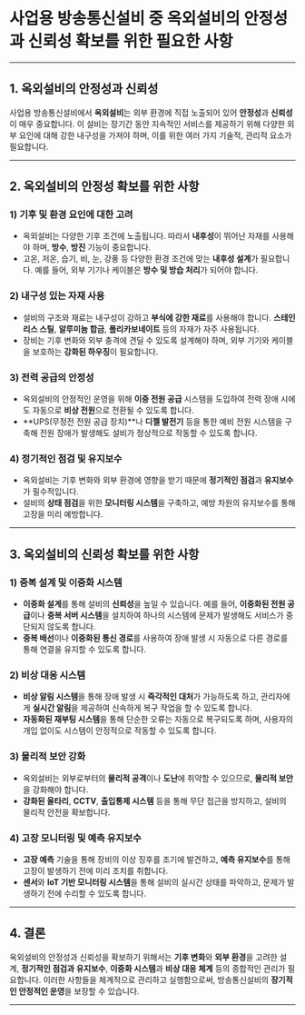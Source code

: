 # 사업용 방송통신설비 중 옥외설비의 안정성과 신뢰성 확보를 위한 필요한 사항

---

## 1. 옥외설비의 안정성과 신뢰성

사업용 방송통신설비에서 **옥외설비**는 외부 환경에 직접 노출되어 있어 **안정성**과 **신뢰성**이 매우 중요합니다. 이 설비는 장기간 동안 지속적인 서비스를 제공하기 위해 다양한 외부 요인에 대해 강한 내구성을 가져야 하며, 이를 위한 여러 가지 기술적, 관리적 요소가 필요합니다.

---

## 2. 옥외설비의 안정성 확보를 위한 사항

### 1) **기후 및 환경 요인에 대한 고려**
- 옥외설비는 다양한 기후 조건에 노출됩니다. 따라서 **내후성**이 뛰어난 자재를 사용해야 하며, **방수**, **방진** 기능이 중요합니다.
- 고온, 저온, 습기, 비, 눈, 강풍 등 다양한 환경 조건에 맞는 **내후성 설계**가 필요합니다. 예를 들어, 외부 기기나 케이블은 **방수 및 방습 처리**가 되어야 합니다.

### 2) **내구성 있는 자재 사용**
- 설비의 구조와 재료는 내구성이 강하고 **부식에 강한 재료**를 사용해야 합니다. **스테인리스 스틸**, **알루미늄 합금**, **폴리카보네이트** 등의 자재가 자주 사용됩니다.
- 장비는 기후 변화와 외부 충격에 견딜 수 있도록 설계해야 하며, 외부 기기와 케이블을 보호하는 **강화된 하우징**이 필요합니다.

### 3) **전력 공급의 안정성**
- 옥외설비의 안정적인 운영을 위해 **이중 전원 공급** 시스템을 도입하여 전력 장애 시에도 자동으로 **비상 전원**으로 전환될 수 있도록 합니다.
- **UPS(무정전 전원 공급 장치)**나 **디젤 발전기** 등을 통한 예비 전원 시스템을 구축해 전원 장애가 발생해도 설비가 정상적으로 작동할 수 있도록 합니다.

### 4) **정기적인 점검 및 유지보수**
- 옥외설비는 기후 변화와 외부 환경에 영향을 받기 때문에 **정기적인 점검**과 **유지보수**가 필수적입니다.
- 설비의 **상태 점검**을 위한 **모니터링 시스템**을 구축하고, 예방 차원의 유지보수를 통해 고장을 미리 예방합니다.

---

## 3. 옥외설비의 신뢰성 확보를 위한 사항

### 1) **중복 설계 및 이중화 시스템**
- **이중화 설계**를 통해 설비의 **신뢰성**을 높일 수 있습니다. 예를 들어, **이중화된 전원 공급**이나 **중복 서버 시스템**을 설치하여 하나의 시스템에 문제가 발생해도 서비스가 중단되지 않도록 합니다.
- **중복 배선**이나 **이중화된 통신 경로**를 사용하여 장애 발생 시 자동으로 다른 경로를 통해 연결을 유지할 수 있도록 합니다.

### 2) **비상 대응 시스템**
- **비상 알림 시스템**을 통해 장애 발생 시 **즉각적인 대처**가 가능하도록 하고, 관리자에게 **실시간 알림**을 제공하여 신속하게 복구 작업을 할 수 있도록 합니다.
- **자동화된 재부팅 시스템**을 통해 단순한 오류는 자동으로 복구되도록 하며, 사용자의 개입 없이도 시스템이 안정적으로 작동할 수 있도록 합니다.

### 3) **물리적 보안 강화**
- 옥외설비는 외부로부터의 **물리적 공격**이나 **도난**에 취약할 수 있으므로, **물리적 보안**을 강화해야 합니다.
- **강화된 울타리**, **CCTV**, **출입통제 시스템** 등을 통해 무단 접근을 방지하고, 설비의 물리적 안전을 확보합니다.

### 4) **고장 모니터링 및 예측 유지보수**
- **고장 예측** 기술을 통해 장비의 이상 징후를 조기에 발견하고, **예측 유지보수**를 통해 고장이 발생하기 전에 미리 조치를 취합니다.
- **센서**와 **IoT 기반 모니터링 시스템**을 통해 설비의 실시간 상태를 파악하고, 문제가 발생하기 전에 수리할 수 있도록 합니다.

---

## 4. 결론

옥외설비의 안정성과 신뢰성을 확보하기 위해서는 **기후 변화**와 **외부 환경**을 고려한 설계, **정기적인 점검과 유지보수**, **이중화 시스템**과 **비상 대응 체계** 등의 종합적인 관리가 필요합니다. 이러한 사항들을 체계적으로 관리하고 실행함으로써, 방송통신설비의 **장기적인 안정적인 운영**을 보장할 수 있습니다.

---

